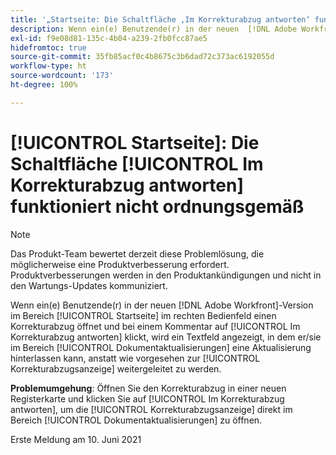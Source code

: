 ```yaml
---
title: '„Startseite: Die Schaltfläche ‚Im Korrekturabzug antworten‘ funktioniert nicht ordnungsgemäß“'
description: Wenn ein(e) Benutzende(r) in der neuen  [!DNL Adobe Workfront] -Version im Bereich [!UICONTROL Startseite] im rechten Bedienfeld einen Korrekturabzug öffnet und bei einem Kommentar auf [!UICONTROL Im Korrekturabzug antworten] klickt, wird ein Textfeld angezeigt, in dem er/sie im Bereich [!UICONTROL Dokumentaktualisierungen] eine Aktualisierung hinterlassen kann, anstatt wie vorgesehen zur Korrekturabzugsanzeige weitergeleitet zu werden.
exl-id: f9e08d81-135c-4b04-a239-2fb0fcc87ae5
hidefromtoc: true
source-git-commit: 35fb85acf0c4b8675c3b6dad72c373ac6192055d
workflow-type: ht
source-wordcount: '173'
ht-degree: 100%

---
```


# [!UICONTROL Startseite]: Die Schaltfläche [!UICONTROL Im Korrekturabzug antworten] funktioniert nicht ordnungsgemäß

<!--Converted to story-->

>[!NOTE]
>
>Das Produkt-Team bewertet derzeit diese Problemlösung, die möglicherweise eine Produktverbesserung erfordert. Produktverbesserungen werden in den Produktankündigungen und nicht in den Wartungs-Updates kommuniziert.

Wenn ein(e) Benutzende(r) in der neuen [!DNL Adobe Workfront]-Version im Bereich [!UICONTROL Startseite] im rechten Bedienfeld einen Korrekturabzug öffnet und bei einem Kommentar auf [!UICONTROL Im Korrekturabzug antworten] klickt, wird ein Textfeld angezeigt, in dem er/sie im Bereich [!UICONTROL Dokumentaktualisierungen] eine Aktualisierung hinterlassen kann, anstatt wie vorgesehen zur [!UICONTROL Korrekturabzugsanzeige] weitergeleitet zu werden.

**Problemumgehung**: Öffnen Sie den Korrekturabzug in einer neuen Registerkarte und klicken Sie auf [!UICONTROL Im Korrekturabzug antworten], um die [!UICONTROL Korrekturabzugsanzeige] direkt im Bereich [!UICONTROL Dokumentaktualisierungen] zu öffnen.

Erste Meldung am 10. Juni 2021
